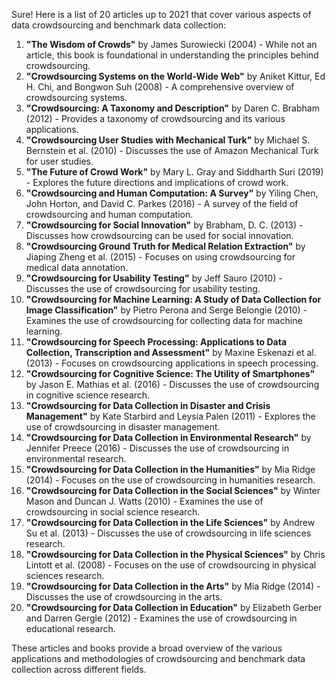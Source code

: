 Sure! Here is a list of 20 articles up to 2021 that cover various aspects of data crowdsourcing and benchmark data collection:

1. **"The Wisdom of Crowds"** by James Surowiecki (2004) - While not an article, this book is foundational in understanding the principles behind crowdsourcing.
2. **"Crowdsourcing Systems on the World-Wide Web"** by Aniket Kittur, Ed H. Chi, and Bongwon Suh (2008) - A comprehensive overview of crowdsourcing systems.
3. **"Crowdsourcing: A Taxonomy and Description"** by Daren C. Brabham (2012) - Provides a taxonomy of crowdsourcing and its various applications.
4. **"Crowdsourcing User Studies with Mechanical Turk"** by Michael S. Bernstein et al. (2010) - Discusses the use of Amazon Mechanical Turk for user studies.
5. **"The Future of Crowd Work"** by Mary L. Gray and Siddharth Suri (2019) - Explores the future directions and implications of crowd work.
6. **"Crowdsourcing and Human Computation: A Survey"** by Yiling Chen, John Horton, and David C. Parkes (2016) - A survey of the field of crowdsourcing and human computation.
7. **"Crowdsourcing for Social Innovation"** by Brabham, D. C. (2013) - Discusses how crowdsourcing can be used for social innovation.
8. **"Crowdsourcing Ground Truth for Medical Relation Extraction"** by Jiaping Zheng et al. (2015) - Focuses on using crowdsourcing for medical data annotation.
9. **"Crowdsourcing for Usability Testing"** by Jeff Sauro (2010) - Discusses the use of crowdsourcing for usability testing.
10. **"Crowdsourcing for Machine Learning: A Study of Data Collection for Image Classification"** by Pietro Perona and Serge Belongie (2010) - Examines the use of crowdsourcing for collecting data for machine learning.
11. **"Crowdsourcing for Speech Processing: Applications to Data Collection, Transcription and Assessment"** by Maxine Eskenazi et al. (2013) - Focuses on crowdsourcing applications in speech processing.
12. **"Crowdsourcing for Cognitive Science: The Utility of Smartphones"** by Jason E. Mathias et al. (2016) - Discusses the use of crowdsourcing in cognitive science research.
13. **"Crowdsourcing for Data Collection in Disaster and Crisis Management"** by Kate Starbird and Leysia Palen (2011) - Explores the use of crowdsourcing in disaster management.
14. **"Crowdsourcing for Data Collection in Environmental Research"** by Jennifer Preece (2016) - Discusses the use of crowdsourcing in environmental research.
15. **"Crowdsourcing for Data Collection in the Humanities"** by Mia Ridge (2014) - Focuses on the use of crowdsourcing in humanities research.
16. **"Crowdsourcing for Data Collection in the Social Sciences"** by Winter Mason and Duncan J. Watts (2010) - Examines the use of crowdsourcing in social science research.
17. **"Crowdsourcing for Data Collection in the Life Sciences"** by Andrew Su et al. (2013) - Discusses the use of crowdsourcing in life sciences research.
18. **"Crowdsourcing for Data Collection in the Physical Sciences"** by Chris Lintott et al. (2008) - Focuses on the use of crowdsourcing in physical sciences research.
19. **"Crowdsourcing for Data Collection in the Arts"** by Mia Ridge (2014) - Discusses the use of crowdsourcing in the arts.
20. **"Crowdsourcing for Data Collection in Education"** by Elizabeth Gerber and Darren Gergle (2012) - Examines the use of crowdsourcing in educational research.

These articles and books provide a broad overview of the various applications and methodologies of crowdsourcing and benchmark data collection across different fields.